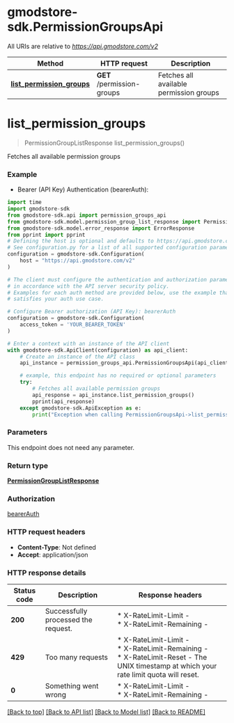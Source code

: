 # gmodstore-sdk.PermissionGroupsApi

All URIs are relative to *https://api.gmodstore.com/v2*

Method | HTTP request | Description
------------- | ------------- | -------------
[**list_permission_groups**](PermissionGroupsApi.md#list_permission_groups) | **GET** /permission-groups | Fetches all available permission groups


# **list_permission_groups**
> PermissionGroupListResponse list_permission_groups()

Fetches all available permission groups

### Example

* Bearer (API Key) Authentication (bearerAuth):

```python
import time
import gmodstore-sdk
from gmodstore-sdk.api import permission_groups_api
from gmodstore-sdk.model.permission_group_list_response import PermissionGroupListResponse
from gmodstore-sdk.model.error_response import ErrorResponse
from pprint import pprint
# Defining the host is optional and defaults to https://api.gmodstore.com/v2
# See configuration.py for a list of all supported configuration parameters.
configuration = gmodstore-sdk.Configuration(
    host = "https://api.gmodstore.com/v2"
)

# The client must configure the authentication and authorization parameters
# in accordance with the API server security policy.
# Examples for each auth method are provided below, use the example that
# satisfies your auth use case.

# Configure Bearer authorization (API Key): bearerAuth
configuration = gmodstore-sdk.Configuration(
    access_token = 'YOUR_BEARER_TOKEN'
)

# Enter a context with an instance of the API client
with gmodstore-sdk.ApiClient(configuration) as api_client:
    # Create an instance of the API class
    api_instance = permission_groups_api.PermissionGroupsApi(api_client)

    # example, this endpoint has no required or optional parameters
    try:
        # Fetches all available permission groups
        api_response = api_instance.list_permission_groups()
        pprint(api_response)
    except gmodstore-sdk.ApiException as e:
        print("Exception when calling PermissionGroupsApi->list_permission_groups: %s\n" % e)
```


### Parameters
This endpoint does not need any parameter.

### Return type

[**PermissionGroupListResponse**](PermissionGroupListResponse.md)

### Authorization

[bearerAuth](../README.md#bearerAuth)

### HTTP request headers

 - **Content-Type**: Not defined
 - **Accept**: application/json


### HTTP response details

| Status code | Description | Response headers |
|-------------|-------------|------------------|
**200** | Successfully processed the request. |  * X-RateLimit-Limit -  <br>  * X-RateLimit-Remaining -  <br>  |
**429** | Too many requests |  * X-RateLimit-Limit -  <br>  * X-RateLimit-Remaining -  <br>  * X-RateLimit-Reset - The UNIX timestamp at which your rate limit quota will reset. <br>  |
**0** | Something went wrong |  * X-RateLimit-Limit -  <br>  * X-RateLimit-Remaining -  <br>  |

[[Back to top]](#) [[Back to API list]](../README.md#documentation-for-api-endpoints) [[Back to Model list]](../README.md#documentation-for-models) [[Back to README]](../README.md)

